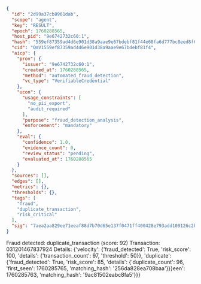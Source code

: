 ```json
{
  "id": "2d99a37cb8961dab",
  "scope": "agent",
  "key": "RESULT",
  "epoch": 1760288565,
  "host_pid": "9e6742732c60:1",
  "hash": "559ef87359ad4d6e901d38a9aae9e67bdebf81f44e68fa6d777bc8eed8f66fa7",
  "cid": "QmV1559ef87359ad4d6e901d38a9aae9e67bdebf81f4",
  "aicp": {
    "prov": {
      "issuer": "9e6742732c60:1",
      "created_at": 1760288565,
      "method": "automated_fraud_detection",
      "vc_type": "VerifiableCredential"
    },
    "ucon": {
      "usage_constraints": [
        "no_pii_export",
        "audit_required"
      ],
      "purpose": "fraud_detection_analysis",
      "enforcement": "mandatory"
    },
    "eval": {
      "confidence": 1.0,
      "evidence_count": 0,
      "review_status": "pending",
      "evaluated_at": 1760288565
    }
  },
  "sources": [],
  "edges": [],
  "metrics": {},
  "thresholds": {},
  "tags": [
    "fraud",
    "duplicate_transaction",
    "risk_critical"
  ],
  "sig": "7aea2aa829ee71eeaf88d7b70d65e137f0471ff400428e793add109126c2bb5f"
}
```

Fraud detected: duplicate_transaction (score: 92)
Transaction: 031201467837924
Details: {'velocity': {'fraud_detected': True, 'risk_score': 100, 'details': {'transaction_count': 97, 'threshold': 50}}, 'duplicate': {'fraud_detected': True, 'risk_score': 85, 'details': {'duplicate_count': 96, 'first_seen': 1760285765, 'matching_hash': '256da828ea708baa'}}}een': 1760285763, 'matching_hash': '9ac81502eabc8fa5'}}}